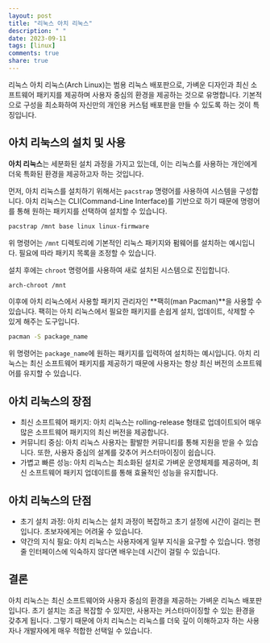 ```yaml
---
layout: post
title: "리눅스 아치 리눅스"
description: " "
date: 2023-09-11
tags: [linux]
comments: true
share: true
---
```


리눅스 아치 리눅스(Arch Linux)는 범용 리눅스 배포판으로, 가벼운 디자인과 최신 소프트웨어 패키지를 제공하며 사용자 중심의 환경을 제공하는 것으로 유명합니다. 기본적으로 구성을 최소화하여 자신만의 개인용 커스텀 배포판을 만들 수 있도록 하는 것이 특징입니다. 

## 아치 리눅스의 설치 및 사용

**아치 리눅스**는 세분화된 설치 과정을 가지고 있는데, 이는 리눅스를 사용하는 개인에게 더욱 특화된 환경을 제공하고자 하는 것입니다.

먼저, 아치 리눅스를 설치하기 위해서는 `pacstrap` 명령어를 사용하여 시스템을 구성합니다. 아치 리눅스는 CLI(Command-Line Interface)를 기반으로 하기 때문에 명령어를 통해 원하는 패키지를 선택하여 설치할 수 있습니다.

```bash
pacstrap /mnt base linux linux-firmware
```

위 명령어는 `/mnt` 디렉토리에 기본적인 리눅스 패키지와 펌웨어를 설치하는 예시입니다. 필요에 따라 패키지 목록을 조정할 수 있습니다.

설치 후에는 `chroot` 명령어를 사용하여 새로 설치된 시스템으로 진입합니다.

```bash
arch-chroot /mnt
```

이후에 아치 리눅스에서 사용할 패키지 관리자인 **팩히(man Pacman)**을 사용할 수 있습니다. 팩히는 아치 리눅스에서 필요한 패키지를 손쉽게 설치, 업데이트, 삭제할 수 있게 해주는 도구입니다.

```bash
pacman -S package_name
```

위 명령어는 `package_name`에 원하는 패키지를 입력하여 설치하는 예시입니다. 아치 리눅스는 최신 소프트웨어 패키지를 제공하기 때문에 사용자는 항상 최신 버전의 소프트웨어를 유지할 수 있습니다.

## 아치 리눅스의 장점

- 최신 소프트웨어 패키지: 아치 리눅스는 rolling-release 형태로 업데이트되어 매우 많은 소프트웨어 패키지의 최신 버전을 제공합니다.
- 커뮤니티 중심: 아치 리눅스 사용자는 활발한 커뮤니티를 통해 지원을 받을 수 있습니다. 또한, 사용자 중심의 설계를 갖추어 커스터마이징이 쉽습니다.
- 가볍고 빠른 성능: 아치 리눅스는 최소화된 설치로 가벼운 운영체제를 제공하며, 최신 소프트웨어 패키지 업데이트를 통해 효율적인 성능을 유지합니다.

## 아치 리눅스의 단점

- 초기 설치 과정: 아치 리눅스는 설치 과정이 복잡하고 초기 설정에 시간이 걸리는 편입니다. 초보자에게는 어려울 수 있습니다.
- 약간의 지식 필요: 아치 리눅스는 사용자에게 일부 지식을 요구할 수 있습니다. 명령줄 인터페이스에 익숙하지 않다면 배우는데 시간이 걸릴 수 있습니다.

## 결론

아치 리눅스는 최신 소프트웨어와 사용자 중심의 환경을 제공하는 가벼운 리눅스 배포판입니다. 초기 설치는 조금 복잡할 수 있지만, 사용자는 커스터마이징할 수 있는 환경을 갖추게 됩니다. 그렇기 때문에 아치 리눅스는 리눅스를 더욱 깊이 이해하고자 하는 사용자나 개발자에게 매우 적합한 선택일 수 있습니다.